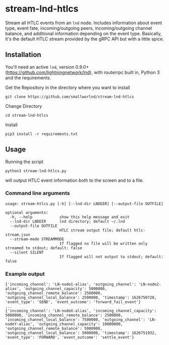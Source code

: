 # stream-lnd-htlcs

Stream all HTLC events from an `lnd` node. Includes information about event type, event fate, incoming/outgoing peers, incoming/outgoing channel balance, and additional information depending on the event type. Basically, it's the default HTLC stream provided by the gRPC API but with a little spice.

## Installation

You'll need an active `lnd`, version 0.9.0+ (https://github.com/lightningnetwork/lnd), with routerrpc built in, Python 3 and the requirements.

Get the Repository in the directory where you want to install
```
git clone https://github.com/smallworlnd/stream-lnd-htlcs
```
Change Directory
```
cd stream-lnd-htlcs
```
Install

```
pip3 install -r requirements.txt
```

## Usage

Running the script 
```
python3 stream-lnd-htlcs.py 
```
will output HTLC event information both to the screen and to a file.

### Command line arguments

```
usage: stream-htlcs.py [-h] [--lnd-dir LNDDIR] [--output-file OUTFILE]

optional arguments:
  -h, --help            show this help message and exit
  --lnd-dir LNDDIR      lnd directory; default ~/.lnd
  --output-file OUTFILE
                        HTLC stream output file; default htlc-stream.json
  --stream-mode STREAMMODE
                        If flagged no file will be written only streamed to stdout; default: false
  --silent SILENT
                        If flagged will not output to stdout; default: false
```

### Example output

```
{'incoming_channel': 'LN-node1-alias', 'outgoing_channel': 'LN-node2-alias', 'outgoing_channel_capacity': 5000000, 'outgoing_channel_remote_balance': 2500000, 'outgoing_channel_local_balance': 2500000, 'timestamp': 1626750720, 'event_type': 'SEND', 'event_outcome': 'forward_fail_event'}
...
{'incoming_channel': 'LN-nodeX-alias', 'incoming_channel_capacity': 5000000, 'incoming_channel_remote_balance': 2500000, 'incoming_channel_local_balance': 7500000, 'outgoing_channel': 'LN-nodeY-alias', 'outgoing_channel_capacity': 10000000, 'outgoing_channel_remote_balance': 5000000, 'outgoing_channel_local_balance': 5000000, 'timestamp': 1626751932, 'event_type': 'FORWARD', 'event_outcome': 'settle_event'}
```
